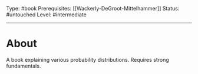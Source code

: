 Type: #book
Prerequisites: [[Wackerly-DeGroot-Mittelhammer]]
Status: #untouched 
Level: #intermediate 

----
# About

A book explaining various probability distributions. Requires strong fundamentals.